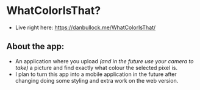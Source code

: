 # WhatColorIsThat?
- Live right here: https://danbullock.me/WhatColorIsThat/
## About the app:
- An application where you upload *(and in the future use your camera to take)* a picture and find exactly what colour the selected pixel is.
- I plan to turn this app into a mobile application in the future after changing doing some styling and extra work on the web version.
